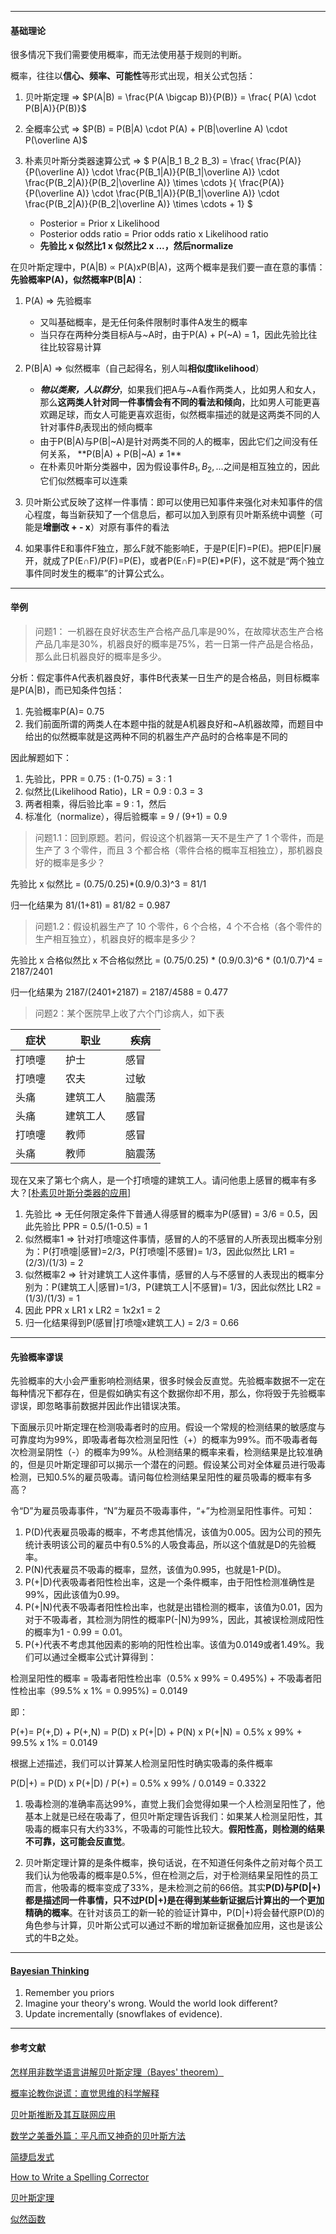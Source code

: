 

---
#### 基础理论

很多情况下我们需要使用概率，而无法使用基于规则的判断。

概率，往往以**信心、频率、可能性**等形式出现，相关公式包括：

1. 贝叶斯定理  ⇒ $P(A|B) = \frac{P(A \bigcap B)}{P(B)} = \frac{  P(A) \cdot P(B|A)}{P(B)}$

1. 全概率公式 ⇒  $P(B) = P(B|A) \cdot P(A) + P(B|\overline A) \cdot P(\overline A)$

1. 朴素贝叶斯分类器速算公式 ⇒ $ P(A|B_1 B_2 B_3) = \frac{ \frac{P(A)}{P(\overline A)} \cdot \frac{P(B_1|A)}{P(B_1|\overline A)} \cdot \frac{P(B_2|A)}{P(B_2|\overline A)} \times \cdots }{ \frac{P(A)}{P(\overline A)} \cdot \frac{P(B_1|A)}{P(B_1|\overline A)} \cdot \frac{P(B_2|A)}{P(B_2|\overline A)} \times \cdots  + 1} $
	- Posterior = Prior x Likelihood
	- Posterior odds ratio = Prior odds ratio x Likelihood ratio
	- **先验比 x 似然比1 x 似然比2 x ...，然后normalize** 

在贝叶斯定理中，P(A|B) ∝ P(A)xP(B|A)，这两个概率是我们要一直在意的事情：**先验概率P(A)，似然概率P(B|A)**：

1. P(A) ⇒ 先验概率
	- 又叫基础概率，是无任何条件限制时事件A发生的概率
	- 当只存在两种分类目标A与~A时，由于P(A) + P(~A) = 1，因此先验比往往比较容易计算

1. P(B|A) ⇒ 似然概率（自己起得名，别人叫**相似度likelihood**）
	- **_物以类聚，人以群分_**，如果我们把A与~A看作两类人，比如男人和女人，那么**这两类人针对同一件事情会有不同的看法和倾向**，比如男人可能更喜欢踢足球，而女人可能更喜欢逛街，似然概率描述的就是这两类不同的人针对事件$B_i$表现出的倾向概率
	- 由于P(B|A)与P(B|~A)是针对两类不同的人的概率，因此它们之间没有任何关系， **P(B|A) + P(B|~A) ≠ 1**
	- 在朴素贝叶斯分类器中，因为假设事件$B_1, B_2, ...$之间是相互独立的，因此它们似然概率可以连乘
1. 贝叶斯公式反映了这样一件事情：即可以使用已知事件来强化对未知事件的信心程度，每当新获知了一个信息后，都可以加入到原有贝叶斯系统中调整（可能是**增删改 + - x**）对原有事件的看法

1. 如果事件E和事件F独立，那么F就不能影响E，于是P(E|F)=P(E)。把P(E|F)展开，就成了P(E∩F)/P(F)=P(E)，或者P(E∩F)=P(E)*P(F)，这不就是“两个独立事件同时发生的概率”的计算公式么。

---
#### 举例

>问题1： 一机器在良好状态生产合格产品几率是90%，在故障状态生产合格产品几率是30%，机器良好的概率是75%，若一日第一件产品是合格品，那么此日机器良好的概率是多少。 

分析：假定事件A代表机器良好，事件B代表某一日生产的是合格品，则目标概率是P(A|B)，而已知条件包括：

1. 先验概率P(A)= 0.75
2. 我们前面所谓的两类人在本题中指的就是A机器良好和~A机器故障，而题目中给出的似然概率就是这两种不同的机器生产产品时的合格率是不同的

因此解题如下：

1. 先验比，PPR = 0.75 : (1-0.75) = 3 : 1
2. 似然比(Likelihood Ratio)，LR = 0.9 : 0.3 = 3
3. 两者相乘，得后验比率 = 9 : 1，然后
4. 标准化（normalize），得后验概率 = 9 / (9+1) = 0.9


>问题1.1：回到原题。若问，假设这个机器第一天不是生产了 1 个零件，而是生产了 3 个零件，而且 3 个都合格（零件合格的概率互相独立），那机器良好的概率是多少？

先验比 x 似然比 =  (0.75/0.25)*(0.9/0.3)^3 = 81/1

归一化结果为 81/(1+81) = 81/82 = 0.987

>问题1.2：假设机器生产了 10 个零件，6 个合格，4 个不合格（各个零件的生产相互独立），机器良好的概率是多少？

先验比 x 合格似然比 x 不合格似然比 = (0.75/0.25) * (0.9/0.3)^6 * (0.1/0.7)^4 = 2187/2401

归一化结果为 2187/(2401+2187) = 2187/4588 = 0.477


>问题2：某个医院早上收了六个门诊病人，如下表

|症状　　| 职业　　　|疾病   |
|---    |---      |---     |
|打喷嚏　| 护士　　　| 感冒  |
|打喷嚏　| 农夫　　　| 过敏  |
|头痛　　| 建筑工人　| 脑震荡 |
|头痛　　| 建筑工人　| 感冒  |
|打喷嚏　| 教师　　　| 感冒  |
|头痛　　| 教师　　　| 脑震荡 |

现在又来了第七个病人，是一个打喷嚏的建筑工人。请问他患上感冒的概率有多大？[[朴素贝叶斯分类器的应用]](http://www.ruanyifeng.com/blog/2013/12/naive_bayes_classifier.html)

1. 先验比 ⇒ 无任何限定条件下普通人得感冒的概率为P(感冒) = 3/6 = 0.5，因此先验比 PPR = 0.5/(1-0.5) = 1
2. 似然概率1 ⇒ 针对打喷嚏这件事情，感冒的人的不感冒的人所表现出概率分别为：P(打喷嚏|感冒)=2/3，P(打喷嚏|不感冒)= 1/3，因此似然比 LR1 = (2/3)/(1/3) = 2
3. 似然概率2 ⇒ 针对建筑工人这件事情，感冒的人与不感冒的人表现出的概率分别为：P(建筑工人|感冒)=1/3，P(建筑工人|不感冒)= 1/3，因此似然比 LR2 = (1/3)/(1/3) = 1
4. 因此 PPR x LR1 x LR2 = 1x2x1 = 2
5. 归一化结果得到P(感冒|打喷嚏x建筑工人) = 2/3 = 0.66

---
#### 先验概率谬误

先验概率的大小会严重影响检测结果，很多时候会反直觉。先验概率数据不一定在每种情况下都存在，但是假如确实有这个数据你却不用，那么，你将毁于先验概率谬误，即忽略事前数据并因此作出错误决策。

下面展示贝叶斯定理在检测吸毒者时的应用。假设一个常规的检测结果的敏感度与可靠度均为99%，即吸毒者每次检测呈阳性（+）的概率为99%。而不吸毒者每次检测呈阴性（-）的概率为99%。从检测结果的概率来看，检测结果是比较准确的，但是贝叶斯定理卻可以揭示一个潜在的问题。假设某公司对全体雇员进行吸毒检测，已知0.5%的雇员吸毒。请问每位检测结果呈阳性的雇员吸毒的概率有多高？

令“D”为雇员吸毒事件，“N”为雇员不吸毒事件，“+”为检测呈阳性事件。可知：

1. P(D)代表雇员吸毒的概率，不考虑其他情况，该值为0.005。因为公司的预先统计表明该公司的雇员中有0.5%的人吸食毒品，所以这个值就是D的先验概率。
2. P(N)代表雇员不吸毒的概率，显然，该值为0.995，也就是1-P(D)。
3. P(+|D)代表吸毒者阳性检出率，这是一个条件概率，由于阳性检测准确性是99%，因此该值为0.99。
4. P(+|N)代表不吸毒者阳性检出率，也就是出错检测的概率，该值为0.01，因为对于不吸毒者，其检测为阴性的概率P(-|N)为99%，因此，其被误检测成阳性的概率为1 - 0.99 = 0.01。
5. P(+)代表不考虑其他因素的影响的阳性检出率。该值为0.0149或者1.49%。我们可以通过全概率公式计算得到：


检测呈阳性的概率  = 吸毒者阳性检出率（0.5% x 99% = 0.495%) + 不吸毒者阳性检出率（99.5% x 1% = 0.995%) = 0.0149

即：

P(+)= P(+,D) + P(+,N) = P(D) x P(+|D) + P(N) x P(+|N)
= 0.5% x 99% + 99.5% x 1%
= 0.0149

根据上述描述，我们可以计算某人检测呈阳性时确实吸毒的条件概率

P(D|+)  = P(D) x P(+|D) / P(+)
= 0.5% x 99% / 0.0149
= 0.3322

1. 吸毒检测的准确率高达99%，直觉上我们会觉得如果一个人检测呈阳性了，他基本上就是已经在吸毒了，但贝叶斯定理告诉我们：如果某人检测呈阳性，其吸毒的概率只有大约33%，不吸毒的可能性比较大。**假阳性高，则检测的结果不可靠，这可能会反直觉**。

2. 贝叶斯定理计算的是条件概率，换句话说，在不知道任何条件之前对每个员工我们认为他吸毒的概率是0.5%，但在检测之后，对于检测结果呈阳性的员工而言，他吸毒的概率变成了33%，是未检测之前的66倍。其实**P(D)与P(D|+)都是描述同一件事情，只不过P(D|+)是在得到某些新证据后计算出的一个更加精确的概率**。在针对该员工的新一轮的验证计算中，P(D|+)将会替代原P(D)的角色参与计算，贝叶斯公式可以通过不断的增加新证据叠加应用，这也是该公式的牛B之处。

---
#### [Bayesian Thinking](https://www.youtube.com/watch?v=BrK7X_XlGB8)
1. Remember you priors
2. Imagine your theory's wrong. Would the world look different?
3. Update incrementally (snowflakes of evidence).

---
#### 参考文献

[怎样用非数学语言讲解贝叶斯定理（Bayes' theorem）](https://www.zhihu.com/question/19725590/answer/32177811#)

[概率论教你说谎：直觉思维的科学解释](http://www.matrix67.com/blog/archives/2517)

[贝叶斯推断及其互联网应用](http://www.ruanyifeng.com/blog/2011/08/bayesian_inference_part_one.html)

[数学之美番外篇：平凡而又神奇的贝叶斯方法](http://mindhacks.cn/2008/09/21/the-magical-bayesian-method/)

[简捷启发式](https://book.douban.com/subject/1599035/)

[How to Write a Spelling Corrector](http://norvig.com/spell-correct.html)

[贝叶斯定理](https://zh.wikipedia.org/zh/%E8%B4%9D%E5%8F%B6%E6%96%AF%E5%AE%9A%E7%90%86)

[似然函数](https://en.wikipedia.org/wiki/Likelihood_function)
